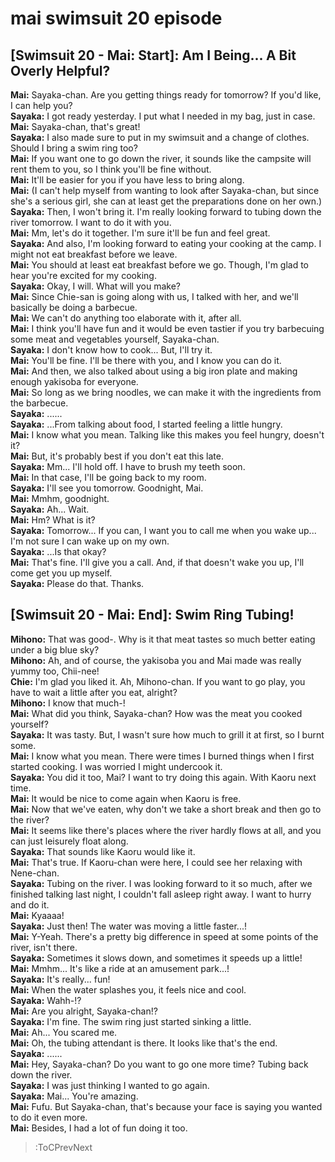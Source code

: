 
mai swimsuit 20 episode
=======================

## [Swimsuit 20 - Mai: Start]: Am I Being... A Bit Overly Helpful?
**Mai:** Sayaka-chan. Are you getting things ready for tomorrow? If you'd like, I can help you?  
**Sayaka:** I got ready yesterday. I put what I needed in my bag, just in case.  
**Mai:** Sayaka-chan, that's great\!  
**Sayaka:** I also made sure to put in my swimsuit and a change of clothes. Should I bring a swim ring too?  
**Mai:** If you want one to go down the river, it sounds like the campsite will rent them to you, so I think you'll be fine without.  
**Mai:** It'll be easier for you if you have less to bring along.  
**Mai:** (I can't help myself from wanting to look after Sayaka-chan, but since she's a serious girl, she can at least get the preparations done on her own.)  
**Sayaka:** Then, I won't bring it. I'm really looking forward to tubing down the river tomorrow. I want to do it with you.  
**Mai:** Mm, let's do it together. I'm sure it'll be fun and feel great.  
**Sayaka:** And also, I'm looking forward to eating your cooking at the camp. I might not eat breakfast before we leave.  
**Mai:** You should at least eat breakfast before we go. Though, I'm glad to hear you're excited for my cooking.  
**Sayaka:** Okay, I will. What will you make?  
**Mai:** Since Chie-san is going along with us, I talked with her, and we'll basically be doing a barbecue.  
**Mai:** We can't do anything too elaborate with it, after all.  
**Mai:** I think you'll have fun and it would be even tastier if you try barbecuing some meat and vegetables yourself, Sayaka-chan.  
**Sayaka:** I don't know how to cook... But, I'll try it.  
**Mai:** You'll be fine. I'll be there with you, and I know you can do it.  
**Mai:** And then, we also talked about using a big iron plate and making enough yakisoba for everyone.  
**Mai:** So long as we bring noodles, we can make it with the ingredients from the barbecue.  
**Sayaka:** ......  
**Sayaka:** ...From talking about food, I started feeling a little hungry.  
**Mai:** I know what you mean. Talking like this makes you feel hungry, doesn't it?  
**Mai:** But, it's probably best if you don't eat this late.  
**Sayaka:** Mm... I'll hold off. I have to brush my teeth soon.  
**Mai:** In that case, I'll be going back to my room.  
**Sayaka:** I'll see you tomorrow. Goodnight, Mai.  
**Mai:** Mmhm, goodnight.  
**Sayaka:** Ah... Wait.  
**Mai:** Hm? What is it?  
**Sayaka:** Tomorrow... If you can, I want you to call me when you wake up... I'm not sure I can wake up on my own.  
**Sayaka:** ...Is that okay?  
**Mai:** That's fine. I'll give you a call. And, if that doesn't wake you up, I'll come get you up myself.  
**Sayaka:** Please do that. Thanks.  

## [Swimsuit 20 - Mai: End]: Swim Ring Tubing\!
**Mihono:** That was good-. Why is it that meat tastes so much better eating under a big blue sky?  
**Mihono:** Ah, and of course, the yakisoba you and Mai made was really yummy too, Chii-nee\!  
**Chie:** I'm glad you liked it. Ah, Mihono-chan. If you want to go play, you have to wait a little after you eat, alright?  
**Mihono:** I know that much-\!  
**Mai:** What did you think, Sayaka-chan? How was the meat you cooked yourself?  
**Sayaka:** It was tasty. But, I wasn't sure how much to grill it at first, so I burnt some.  
**Mai:** I know what you mean. There were times I burned things when I first started cooking. I was worried I might undercook it.  
**Sayaka:** You did it too, Mai? I want to try doing this again. With Kaoru next time.  
**Mai:** It would be nice to come again when Kaoru is free.  
**Mai:** Now that we've eaten, why don't we take a short break and then go to the river?  
**Mai:** It seems like there's places where the river hardly flows at all, and you can just leisurely float along.  
**Sayaka:** That sounds like Kaoru would like it.  
**Mai:** That's true. If Kaoru-chan were here, I could see her relaxing with Nene-chan.  
**Sayaka:** Tubing on the river. I was looking forward to it so much, after we finished talking last night, I couldn't fall asleep right away. I want to hurry and do it.  
**Mai:** Kyaaaa\!  
**Sayaka:** Just then\! The water was moving a little faster...\!  
**Mai:** Y-Yeah. There's a pretty big difference in speed at some points of the river, isn't there.  
**Sayaka:** Sometimes it slows down, and sometimes it speeds up a little\!  
**Mai:** Mmhm... It's like a ride at an amusement park...\!  
**Sayaka:** It's really... fun\!  
**Mai:** When the water splashes you, it feels nice and cool.  
**Sayaka:** Wahh-\!\?  
**Mai:** Are you alright, Sayaka-chan\!\?  
**Sayaka:** I'm fine. The swim ring just started sinking a little.  
**Mai:** Ah... You scared me.  
**Mai:** Oh, the tubing attendant is there. It looks like that's the end.  
**Sayaka:** ......  
**Mai:** Hey, Sayaka-chan? Do you want to go one more time? Tubing back down the river.  
**Sayaka:** I was just thinking I wanted to go again.  
**Sayaka:** Mai... You're amazing.  
**Mai:** Fufu. But Sayaka-chan, that's because your face is saying you wanted to do it even more.  
**Mai:** Besides, I had a lot of fun doing it too.  
> :ToCPrevNext